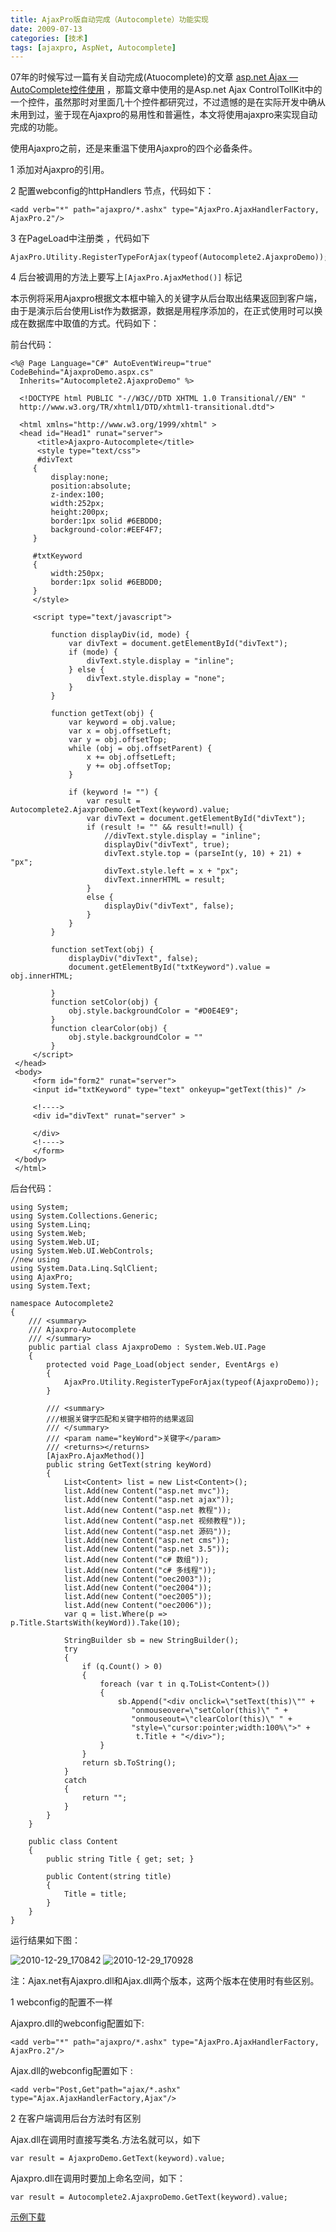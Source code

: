 ```yaml
---
title: AjaxPro版自动完成（Autocomplete）功能实现
date: 2009-07-13
categories: [技术]
tags: [ajaxpro, AspNet, Autocomplete]
---
```


07年的时候写过一篇有关自动完成(Atuocomplete)的文章 [asp.net Ajax —AutoComplete控件使用](http://www.cnblogs.com/oec2003/archive/2007/08/18/860870.html) ，那篇文章中使用的是Asp.net Ajax ControlTollKit中的一个控件，虽然那时对里面几十个控件都研究过，不过遗憾的是在实际开发中确从未用到过，鉴于现在Ajaxpro的易用性和普遍性，本文将使用ajaxpro来实现自动完成的功能。
<!--more-->

使用Ajaxpro之前，还是来重温下使用Ajaxpro的四个必备条件。

1 添加对Ajaxpro的引用。

2 配置webconfig的httpHandlers 节点，代码如下：

```
<add verb="*" path="ajaxpro/*.ashx" type="AjaxPro.AjaxHandlerFactory, AjaxPro.2"/>
```

3 在PageLoad中注册类 ，代码如下

```
AjaxPro.Utility.RegisterTypeForAjax(typeof(Autocomplete2.AjaxproDemo));
```

4 后台被调用的方法上要写上`[AjaxPro.AjaxMethod()]` 标记

本示例将采用Ajaxpro根据文本框中输入的关键字从后台取出结果返回到客户端，由于是演示后台使用List作为数据源，数据是用程序添加的，在正式使用时可以换成在数据库中取值的方式。代码如下：

前台代码：

```
<%@ Page Language="C#" AutoEventWireup="true" CodeBehind="AjaxproDemo.aspx.cs"
  Inherits="Autocomplete2.AjaxproDemo" %>

  <!DOCTYPE html PUBLIC "-//W3C//DTD XHTML 1.0 Transitional//EN" "
  http://www.w3.org/TR/xhtml1/DTD/xhtml1-transitional.dtd">

  <html xmlns="http://www.w3.org/1999/xhtml" >
  <head id="Head1" runat="server">
      <title>Ajaxpro-Autocomplete</title>
      <style type="text/css">
      #divText
     {
         display:none;
         position:absolute;
         z-index:100;
         width:252px;
         height:200px;
         border:1px solid #6EBDD0;
         background-color:#EEF4F7;
     }

     #txtKeyword
     {
         width:250px;
         border:1px solid #6EBDD0;
     }
     </style>

     <script type="text/javascript">

         function displayDiv(id, mode) {
             var divText = document.getElementById("divText");
             if (mode) {
                 divText.style.display = "inline";
             } else {
                 divText.style.display = "none";
             }
         }

         function getText(obj) {
             var keyword = obj.value;
             var x = obj.offsetLeft;
             var y = obj.offsetTop;
             while (obj = obj.offsetParent) {
                 x += obj.offsetLeft;
                 y += obj.offsetTop;
             }

             if (keyword != "") {
                 var result = Autocomplete2.AjaxproDemo.GetText(keyword).value;
                 var divText = document.getElementById("divText");
                 if (result != "" && result!=null) {
                     //divText.style.display = "inline";
                     displayDiv("divText", true);
                     divText.style.top = (parseInt(y, 10) + 21) + "px";
                     divText.style.left = x + "px";
                     divText.innerHTML = result;
                 }
                 else {
                     displayDiv("divText", false);
                 }
             }
         }

         function setText(obj) {
             displayDiv("divText", false);
             document.getElementById("txtKeyword").value = obj.innerHTML;

         }
         function setColor(obj) {
             obj.style.backgroundColor = "#D0E4E9";
         }
         function clearColor(obj) {
             obj.style.backgroundColor = ""
         }
     </script>
 </head>
 <body>
     <form id="form2" runat="server">
     <input id="txtKeyword" type="text" onkeyup="getText(this)" />

     <!---->
     <div id="divText" runat="server" >

     </div>
     <!---->
     </form>
 </body>
 </html> 
```

后台代码：

```
using System;
using System.Collections.Generic;
using System.Linq;
using System.Web;
using System.Web.UI;
using System.Web.UI.WebControls;
//new using
using System.Data.Linq.SqlClient;
using AjaxPro;
using System.Text;

namespace Autocomplete2
{
    /// <summary>
    /// Ajaxpro-Autocomplete
    /// </summary>
    public partial class AjaxproDemo : System.Web.UI.Page
    {
        protected void Page_Load(object sender, EventArgs e)
        {
            AjaxPro.Utility.RegisterTypeForAjax(typeof(AjaxproDemo));
        }

        /// <summary>
        ///根据关键字匹配和关键字相符的结果返回
        /// </summary>
        /// <param name="keyWord">关键字</param>
        /// <returns></returns>
        [AjaxPro.AjaxMethod()]
        public string GetText(string keyWord)
        {
            List<Content> list = new List<Content>();
            list.Add(new Content("asp.net mvc"));
            list.Add(new Content("asp.net ajax"));
            list.Add(new Content("asp.net 教程"));
            list.Add(new Content("asp.net 视频教程"));
            list.Add(new Content("asp.net 源码"));
            list.Add(new Content("asp.net cms"));
            list.Add(new Content("asp.net 3.5"));
            list.Add(new Content("c# 数组"));
            list.Add(new Content("c# 多线程"));
            list.Add(new Content("oec2003"));
            list.Add(new Content("oec2004"));
            list.Add(new Content("oec2005"));
            list.Add(new Content("oec2006"));
            var q = list.Where(p => p.Title.StartsWith(keyWord)).Take(10);

            StringBuilder sb = new StringBuilder();
            try
            {
                if (q.Count() > 0)
                {
                    foreach (var t in q.ToList<Content>())
                    {
                        sb.Append("<div onclick=\"setText(this)\"" +
                           "onmouseover=\"setColor(this)\" " +
                           "onmouseout=\"clearColor(this)\" " +
                           "style=\"cursor:pointer;width:100%\">" +
                            t.Title + "</div>");
                    }
                }
                return sb.ToString();
            }
            catch
            {
                return "";
            }
        }
    }

    public class Content
    {
        public string Title { get; set; }

        public Content(string title)
        {
            Title = title;
        }
    }
}
```

运行结果如下图：

![2010-12-29_170842](https://cdn.jsdelivr.net/gh/oec2003/hblog-images/img/202201292118239.gif)
![2010-12-29_170928](https://cdn.jsdelivr.net/gh/oec2003/hblog-images/img/202201292118226.gif)

注：Ajax.net有Ajaxpro.dll和Ajax.dll两个版本，这两个版本在使用时有些区别。

1 webconfig的配置不一样

Ajaxpro.dll的webconfig配置如下:

```
<add verb="*" path="ajaxpro/*.ashx" type="AjaxPro.AjaxHandlerFactory, AjaxPro.2"/>
```

Ajax.dll的webconfig配置如下 :

```
<add verb="Post,Get"path="ajax/*.ashx" type="Ajax.AjaxHandlerFactory,Ajax"/>
```

2 在客户端调用后台方法时有区别

Ajax.dll在调用时直接写类名.方法名就可以，如下

```
var result = AjaxproDemo.GetText(keyword).value;
```

Ajaxpro.dll在调用时要加上命名空间，如下：

```
var result = Autocomplete2.AjaxproDemo.GetText(keyword).value;
```

[示例下载](http://files.cnblogs.com/oec2003/Autocomplete2.rar)

